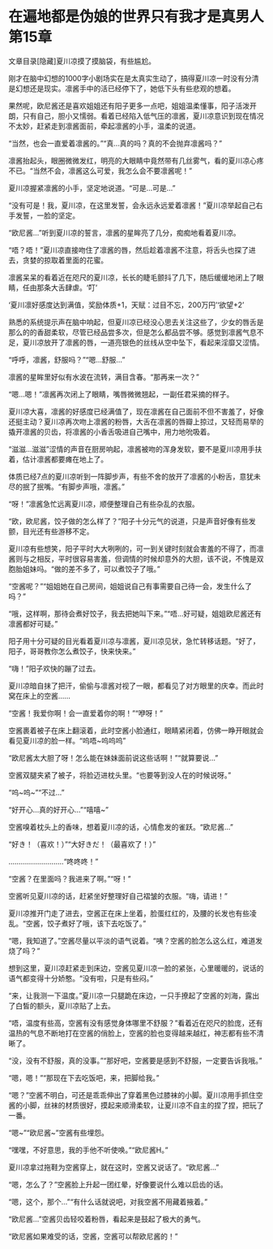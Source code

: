 # 在遍地都是伪娘的世界只有我才是真男人  第15章

文章目录[隐藏]夏川凉摸了摸脑袋，有些尴尬。

刚才在脑中幻想的1000字小剧场实在是太真实生动了，搞得夏川凉一时没有分清是幻想还是现实。凛酱手中的活已经停下了，她低下头有些悲观的想着。

果然呢，欧尼酱还是喜欢姐姐还有阳子更多一点吧，姐姐温柔懂事，阳子活泼开朗，只有自己，胆小又懦弱。看着已经陷入低气压的凛酱，夏川凉意识到现在情况不太妙，赶紧走到凛酱面前，牵起凛酱的小手，温柔的说道。

“当然，也会一直爱着凛酱的。”“真…真的吗？真的不会抛弃凛酱吗？”

凛酱抬起头，眼圈微微发红，明亮的大眼睛中竟然带有几丝雾气，看的夏川凉心疼不已。“当然不会，凛酱这么可爱，我怎么会不要凛酱呢！”

夏川凉握紧凛酱的小手，坚定地说道。“可是…可是…”

“没有可是！我，夏川凉，在这里发誓，会永远永远爱着凛酱！”夏川凉举起自己右手发誓，一脸的坚定。

“欧尼酱…”听到夏川凉的誓言，凛酱的星眸亮了几分，痴痴地看着夏川凉。

“唔？唔！”夏川凉直接吻住了凛酱的唇，然后趁着凛酱不注意，将舌头也探了进去，贪婪的掠取着里面的花蜜。

凛酱呆呆的看着近在咫尺的夏川凉，长长的睫毛颤抖了几下，随后缓缓地闭上了眼睛，任由那条大舌肆虐。‘叮’

‘夏川凛好感度达到满值，奖励体质+1，天赋：过目不忘，200万円’‘欲望+2’

熟悉的系统提示声在脑中响起，但夏川凉已经没心思去关注这些了，少女的唇舌是那么的的香甜柔软，尽管已经品尝多次，但是怎么都品尝不够。感觉到凛酱气息不足，夏川凉放开了凛酱的唇，一道亮银色的丝线从空中坠下，看起来淫靡又涩情。

“呼呼，凛酱，舒服吗？”“嗯…舒服…”

凛酱的星眸里好似有水波在流转，满目含春。“那再来一次？”

“嗯…嗯！”凛酱再次闭上了眼睛，嘴唇微微翘起，一副任君采摘的样子。

夏川凉大喜，凛酱的好感度已经满值了，现在凛酱在自己面前不但不害羞了，好像还挺主动？夏川凉再次吻上凛酱的粉唇，大舌在凛酱的唇瓣上掠过，又轻而易举的撬开凛酱的贝齿，将凛酱的小香舌吸进自己嘴中，用力地吮吸着。

“滋滋…滋滋”涩情的声音在厨房响起，凛酱被吻的浑身发软，要不是夏川凉用手扶着，估计凛酱都要瘫在地上了。

体质已经7点的夏川凉听到一阵脚步声，有些不舍的放开了凛酱的小粉舌，意犹未尽的抿了抿嘴。“有脚步声哦，凛酱。”

“呀！”凛酱急忙远离夏川凉，顺便整理自己有些杂乱的衣服。

“欧，欧尼酱，饺子做的怎么样了？”阳子十分元气的说道，只是声音好像有些发颤，目光还有些游移不定。

夏川凉有些想笑，阳子平时大大咧咧的，可一到关键时刻就会害羞的不得了，而凛酱则与之相反，平时很容易害羞，但调情的时候却意外的大胆，该不说，不愧是双胞胎姐妹吗。“做的差不多了，可以煮饺子了哦。”

“空酱呢？”“姐姐她在自己房间，姐姐说自己有事需要自己待一会，发生什么了吗？”

“哦，这样啊，那待会煮好饺子，我去把她叫下来。”“唔…好可疑，姐姐欧尼酱还有凛酱都好可疑。”

阳子用十分可疑的目光看着夏川凉与凛酱，夏川凉见状，急忙转移话题。“好了，阳子，哥哥教你怎么煮饺子，快来快来。”

“嗨！”阳子欢快的蹦了过去。

夏川凉暗自抹了把汗，偷偷与凛酱对视了一眼，都看见了对方眼里的庆幸。而此时窝在床上的空酱……

“空酱！我爱你啊！会一直爱着你的啊！”“咿呀！”

空酱裹着被子在床上翻滚着，此时空酱小脸通红，眼睛紧闭着，仿佛一睁开眼就会看见夏川凉的脸一样。“呜唔~呜呜呜”

“欧尼酱太大胆了呀！怎么能在妹妹面前说这些话啊！”“就算要说…”

空酱双腿夹紧了被子，将脸迈进枕头里。“也要等到没人在的时候说呀。”

“呜~呜~”“不过…”

“好开心…真的好开心…”“嘻嘻~”

空酱嗅着枕头上的香味，想着夏川凉的话，心情愈发的雀跃。“欧尼酱…”

“好き！（喜欢！）”“大好きだ！（最喜欢了！）”

………………………“咚咚咚！”

“空酱？在里面吗？我进来了啊。”“呀！”

空酱听见夏川凉的话，赶紧坐好整理好自己褶皱的衣服。“嗨，请进！”

夏川凉推开门走了进去，空酱正在床上坐着，脸蛋红红的，及腰的长发也有些凌乱。“空酱，饺子煮好了哦，该下去吃饭了。”

“嗯，我知道了。”空酱尽量以平淡的语气说着。“咦？空酱的脸怎么这么红，难道发烧了吗？”

想到这里，夏川凉赶紧走到床边，空酱见夏川凉一脸的紧张，心里暖暖的，说话的语气都变得十分娇憨。“没有啦，只是有些闷。”

“来，让我测一下温度。”夏川凉一只腿跪在床边，一只手撩起了空酱的刘海，露出了白皙的额头，夏川凉贴了上去。

“唔，温度有些高，空酱有没有感觉身体哪里不舒服？”看着近在咫尺的脸庞，还有温热的气息不断地打在空酱的俏脸上，空酱的脸也变得越来越红，神志都有些不清晰了。

“没，没有不舒服，真的没事。”“那好吧，空酱要是感到不舒服，一定要告诉我哦。”

“嗯，嗯！”“那现在下去吃饭吧，来，把脚给我。”

“嗯？”空酱不明白，可还是乖乖伸出了穿着黑色过膝袜的小脚。夏川凉用手抓住空酱的小脚，丝袜的材质很好，摸起来顺滑柔软，让夏川凉不自主的捏了捏，把玩了一番。

“嗯~”“欧尼酱~”空酱有些埋怨。

“嘿嘿，不好意思，我的手他不听使唤。”“欧尼酱H。”

夏川凉拿过拖鞋为空酱穿上，就在这时，空酱又说话了。“欧尼酱…”

“嗯，怎么了？”空酱脸上升起一团红晕，好像要说什么难以启齿的话。

“嗯，这个，那个…”“有什么话就说吧，对我空酱不用藏着掖着。”

“欧尼酱…”空酱贝齿轻咬着粉唇，看起来是鼓起了极大的勇气。

“欧尼酱如果难受的话，空酱，空酱可以帮欧尼酱的！”